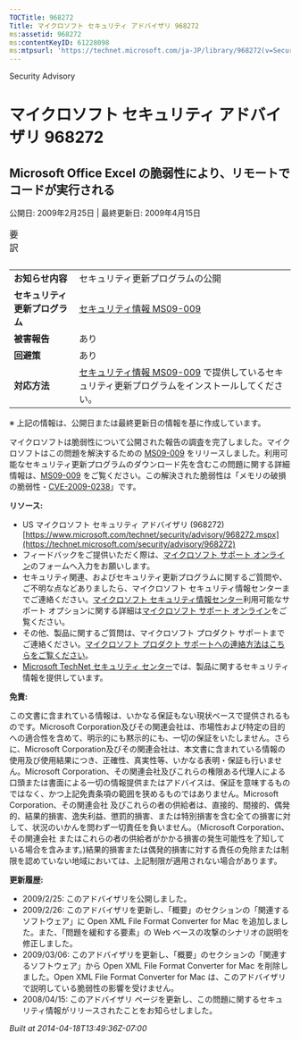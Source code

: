 ```yaml
---
TOCTitle: 968272
Title: マイクロソフト セキュリティ アドバイザリ 968272
ms:assetid: 968272
ms:contentKeyID: 61228098
ms:mtpsurl: 'https://technet.microsoft.com/ja-JP/library/968272(v=Security.10)'
---
```


Security Advisory

マイクロソフト セキュリティ アドバイザリ 968272
===============================================

Microsoft Office Excel の脆弱性により、リモートでコードが実行される
-------------------------------------------------------------------

公開日: 2009年2月25日 | 最終更新日: 2009年4月15日

<p></p>

<table class="dataTable">
<caption>
要訳</caption>
</table>

<p></p>

|                                |                                                                                                                                                           |
|--------------------------------|-----------------------------------------------------------------------------------------------------------------------------------------------------------|
| **お知らせ内容**               | セキュリティ更新プログラムの公開                                                                                                                          |
| **セキュリティ更新プログラム** | [セキュリティ情報 MS09-009](https://technet.microsoft.com/security/bulletin/ms09-009)                                                                      |
| **被害報告**                   | あり                                                                                                                                                      |
| **回避策**                     | あり                                                                                                                                                      |
| **対応方法**                   | [セキュリティ情報 MS09-009](https://technet.microsoft.com/security/bulletin/ms09-009) で提供しているセキュリティ更新プログラムをインストールしてください。 |

※ 上記の情報は、公開日または最終更新日の情報を基に作成しています。

マイクロソフトは脆弱性について公開された報告の調査を完了しました。マイクロソフトはこの問題を解決するための [MS09-009](https://technet.microsoft.com/security/bulletin/ms09-009) をリリースしました。利用可能なセキュリティ更新プログラムのダウンロード先を含むこの問題に関する詳細情報は、[MS09-009](https://technet.microsoft.com/security/bulletin/ms09-009) をご覧ください。この解決された脆弱性は「メモリの破損の脆弱性 - [CVE-2009-0238](https://www.cve.mitre.org/cgi-bin/cvename.cgi?name=cve-2009-0238)」です。

**リソース:**

-   US マイクロソフト セキュリティ アドバイザリ (968272) [https://www.microsoft.com/technet/security/advisory/968272.mspx](https://technet.microsoft.com/security/advisory/968272)
-   フィードバックをご提供いただく際は、[マイクロソフト サポート オンライン](https://support.microsoft.com/common/survey.aspx?scid=sw;en;1257&showpage=1&ws=technet&sd=tech)のフォームへ入力をお願いします。
-   セキュリティ関連、およびセキュリティ更新プログラムに関するご質問や、ご不明な点などありましたら、マイクロソフト セキュリティ情報センターまでご連絡ください。[マイクロソフト セキュリティ情報センター](https://www.microsoft.com/japan/security/sicinfo.mspx)利用可能なサポート オプションに関する詳細は[マイクロソフト サポート オンライン](https://support.microsoft.com/)をご覧ください。
-   その他、製品に関するご質問は、マイクロソフト プロダクト サポートまでご連絡ください。[マイクロソフト プロダクト サポートへの連絡方法はこちらをご覧ください](https://support.microsoft.com/select/?target=assistance)。
-   [Microsoft TechNet セキュリティ センター](https://technet.microsoft.com/ja-jp/security/default.aspx)では、製品に関するセキュリティ情報を提供しています。

**免責:**

この文書に含まれている情報は、いかなる保証もない現状ベースで提供されるものです。Microsoft Corporation及びその関連会社は、市場性および特定の目的への適合性を含めて、明示的にも黙示的にも、一切の保証をいたしません。さらに、Microsoft Corporation及びその関連会社は、本文書に含まれている情報の使用及び使用結果につき、正確性、真実性等、いかなる表明・保証も行いません。Microsoft Corporation、その関連会社及びこれらの権限ある代理人による口頭または書面による一切の情報提供またはアドバイスは、保証を意味するものではなく、かつ上記免責条項の範囲を狭めるものではありません。Microsoft Corporation、その関連会社 及びこれらの者の供給者は、直接的、間接的、偶発的、結果的損害、逸失利益、懲罰的損害、または特別損害を含む全ての損害に対して、状況のいかんを問わず一切責任を負いません。（Microsoft Corporation、その関連会社 またはこれらの者の供給者がかかる損害の発生可能性を了知している場合を含みます。)結果的損害または偶発的損害に対する責任の免除または制限を認めていない地域においては、上記制限が適用されない場合があります。

**更新履歴:**

-   2009/2/25: このアドバイザリを公開しました。
-   2009/2/26: このアドバイザリを更新し、「概要」のセクションの「関連するソフトウェア」に Open XML File Format Converter for Mac を追加しました。また、「問題を緩和する要素」の Web ベースの攻撃のシナリオの説明を修正しました。
-   2009/03/06: このアドバイザリを更新し、「概要」のセクションの「関連するソフトウェア」から Open XML File Format Converter for Mac を削除しました。Open XML File Format Converter for Mac は、このアドバイザリで説明している脆弱性の影響を受けません。
-   2008/04/15: このアドバイザリ ページを更新し、この問題に関するセキュリティ情報がリリースされたことをお知らせしました。

*Built at 2014-04-18T13:49:36Z-07:00*
